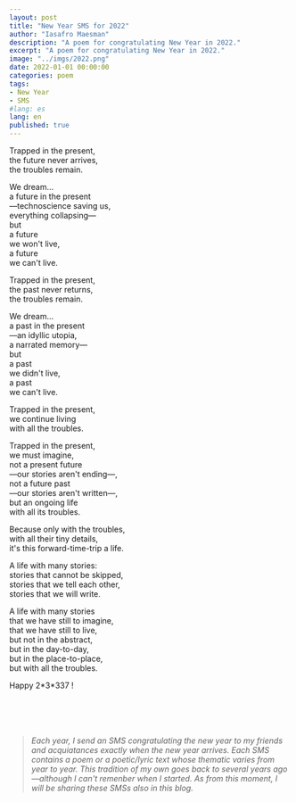 ```yaml
---
layout: post
title: "New Year SMS for 2022"
author: "Iasafro Maesman"
description: "A poem for congratulating New Year in 2022."
excerpt: "A poem for congratulating New Year in 2022."
image: "../imgs/2022.png"
date: 2022-01-01 00:00:00
categories: poem
tags:
- New Year
- SMS
#lang: es
lang: en
published: true
---
```


Trapped in the present,  
the future never arrives,  
the troubles remain.

We dream...  
a future in the present  
—technoscience saving us,  
 everything collapsing—  
but  
a future  
we won't live,  
a future  
we can't live.

Trapped in the present,  
the past never returns,  
the troubles remain.

We dream...  
a past in the present  
—an idyllic utopia,  
 a narrated memory—  
but  
a past  
we didn't live,  
a past  
we can't live.

Trapped in the present,  
we continue living  
with all the troubles.  

Trapped in the present,  
we must imagine,  
not a present future  
—our stories aren't ending—,  
not a future past  
—our stories aren't written—,  
but an ongoing life  
with all its troubles.

Because only with the troubles,  
with all their tiny details,  
it's this forward-time-trip a life.

A life with many stories:  
stories that cannot be skipped,  
stories that we tell each other,  
stories that we will write.

A life with many stories  
that we have still to imagine,  
that we have still to live,  
but not in the abstract,  
but in the day-to-day,  
but in the place-to-place,  
but with all the troubles.

Happy 2\*3\*337 !  
<br/>
<br/>
<br/>
<br/>
>*Each year, I send an SMS congratulating the new year to my friends and acquiatances exactly when the new year arrives. Each SMS contains a poem or a poetic/lyric text whose thematic varies from year to year. This tradition of my own goes back to several years ago—although I can't remenber when I started. As from this moment, I will be sharing these SMSs also in this blog.*
